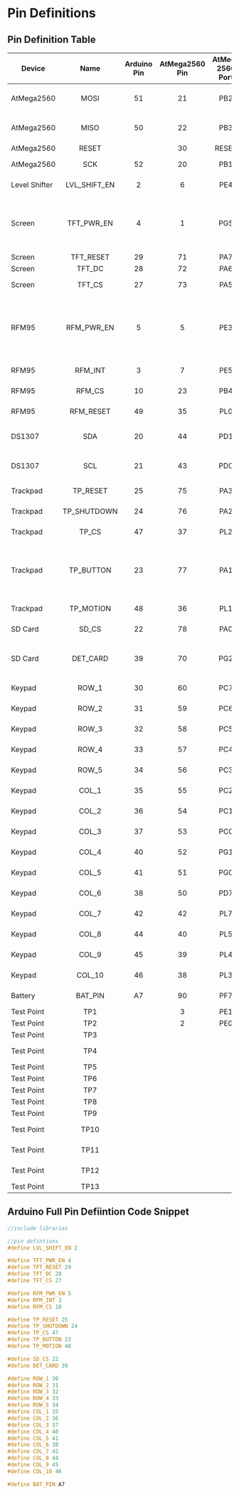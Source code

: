 # Pin Definitions

## Pin Definition Table

| Device        | Name              | Arduino Pin | AtMega2560 Pin | AtMega 2560 Port | Description |
| --------------|:-----------------:|:-----------:|:--------------:|:----------------:| -------------------------------------------------------- |
| AtMega2560    | MOSI              | 51          | 21             | PB2              | SPI communication line |
| AtMega2560    | MISO              | 50          | 22             | PB3              | SPI commuication line |
| AtMega2560    | RESET             |             | 30             | RESET            | SPI Reset |
| AtMega2560    | SCK               | 52          | 20             | PB1              | SPI Serial Clock |
| Level Shifter | LVL_SHIFT_EN      | 2           | 6              | PE4              | Controls OE Pin |
| Screen        | TFT_PWR_EN        | 4           | 1              | PG5              | Controls high side mosfet controlling LED voltage. Set low to enable power |
| Screen        | TFT_RESET         | 29          | 71             | PA7              | LCD Reset Pin |
| Screen        | TFT_DC            | 28          | 72             | PA6              | LCD DC Pin |
| Screen        | TFT_CS            | 27          | 73             | PA5              | LCD Chip Select Pin |
| RFM95         | RFM_PWR_EN        | 5           | 5              | PE3              | Controls high side mosfet controlling RFM95 voltage. Set low to enable power |
| RFM95         | RFM_INT           | 3           | 7              | PE5              | RFM95 interrupt pin |
| RFM95         | RFM_CS            | 10          | 23             | PB4              | RFM95 chip select pin |
| RFM95         | RFM_RESET         | 49          | 35             | PL0              | RFM95 reset pin |
| DS1307        | SDA               | 20          | 44             | PD1              | Real Time Clock I2C Data line |
| DS1307        | SCL               | 21          | 43             | PD0              | Real Time Clock I2C Clock line |
| Trackpad      | TP_RESET          | 25          | 75             | PA3              | Trackpad Reset Line |
| Trackpad      | TP_SHUTDOWN       | 24          | 76             | PA2              | Trackpad Shutdown Line |
| Trackpad      | TP_CS             | 47          | 37             | PL2              | Trackpad Chip Select Pin |
| Trackpad      | TP_BUTTON         | 23          | 77             | PA1              | Input pin detecting mechanical press of trackpad button |
| Trackpad      | TP_MOTION         | 48          | 36             | PL1              | Trackpad Motion Pin |
| SD Card       | SD_CS             | 22          | 78             | PA0              | microSD card Chip Select Pin |
| SD Card       | DET_CARD          | 39          | 70             | PG2              | Input pin pulls high when card is inserted |
| Keypad        | ROW_1             | 30          | 60             | PC7              | Keypad Row Pin |
| Keypad        | ROW_2             | 31          | 59             | PC6              | Keypad Row Pin |
| Keypad        | ROW_3             | 32          | 58             | PC5              | Keypad Row Pin |
| Keypad        | ROW_4             | 33          | 57             | PC4              | Keypad Row Pin |
| Keypad        | ROW_5             | 34          | 56             | PC3              | Keypad Row Pin |
| Keypad        | COL_1             | 35          | 55             | PC2              | Keypad Column Pin |
| Keypad        | COL_2             | 36          | 54             | PC1              | Keypad Column Pin |
| Keypad        | COL_3             | 37          | 53             | PC0              | Keypad Column Pin |
| Keypad        | COL_4             | 40          | 52             | PG1              | Keypad Column Pin |
| Keypad        | COL_5             | 41          | 51             | PG0              | Keypad Column Pin |
| Keypad        | COL_6             | 38          | 50             | PD7              | Keypad Column Pin |
| Keypad        | COL_7             | 42          | 42             | PL7              | Keypad Column Pin |
| Keypad        | COL_8             | 44          | 40             | PL5              | Keypad Column Pin |
| Keypad        | COL_9             | 45          | 39             | PL4              | Keypad Column Pin |
| Keypad        | COL_10            | 46          | 38             | PL3              | Keypad Column Pin |
| Battery       | BAT_PIN           | A7          | 90             | PF7              | Analog Voltage Read on VBAT | 
| Test Point    | TP1               |             | 3              | PE1              | TX                 |
| Test Point    | TP2               |             | 2              | PE0              | RX                 |
| Test Point    | TP3               |             |                |                  |                    |
| Test Point    | TP4               |             |                |                  | AtMega16U2 5V      |
| Test Point    | TP5               |             |                |                  | VUSB               |
| Test Point    | TP6               |             |                |                  | VSYS               |
| Test Point    | TP7               |             |                |                  | 5V                 |
| Test Point    | TP8               |             |                |                  | VBAT               |
| Test Point    | TP9               |             |                |                  | GND                |
| Test Point    | TP10              |             |                |                  | USB Data Negative  |
| Test Point    | TP11              |             |                |                  | USB Data Positive  |
| Test Point    | TP12              |             |                |                  | AtMega16U2 VUSB    |
| Test Point    | TP13              |             |                |                  | 3V3                |


## Arduino Full Pin Defiintion Code Snippet
``` cpp
//include libraries

//pin defintions
#define LVL_SHIFT_EN 2

#define TFT_PWR_EN 4
#define TFT_RESET 29
#define TFT_DC 28
#define TFT_CS 27

#define RFM_PWR_EN 5
#define RFM_INT 3
#define RFM_CS 10

#define TP_RESET 25
#define TP_SHUTDOWN 24
#define TP_CS 47
#define TP_BUTTON 23
#define TP_MOTION 48

#define SD_CS 22
#define DET_CARD 39

#define ROW_1 30
#define ROW_2 31
#define ROW_3 32
#define ROW_4 33
#define ROW_5 34
#define COL_1 35
#define COL_2 36
#define COL_3 37
#define COL_4 40
#define COL_5 41
#define COL_6 38
#define COL_7 42
#define COL_8 44
#define COL_9 45
#define COL_10 46

#define BAT_PIN A7
```
